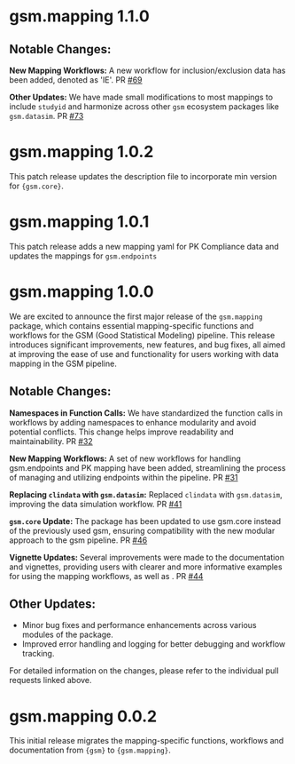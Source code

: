 # gsm.mapping 1.1.0

## Notable Changes:

**New Mapping Workflows:**
A new workflow for inclusion/exclusion data has been added, denoted as 'IE'. PR [#69](https://github.com/Gilead-BioStats/gsm.mapping/pull/69)

**Other Updates:**
We have made small modifications to most mappings to include `studyid` and harmonize across other `gsm` ecosystem packages like `gsm.datasim`. PR [#73](https://github.com/Gilead-BioStats/gsm.mapping/pull/73)

# gsm.mapping 1.0.2

This patch release updates the description file to incorporate min version for `{gsm.core}`.

# gsm.mapping 1.0.1 

This patch release adds a new mapping yaml for PK Compliance data and updates the mappings for `gsm.endpoints` 

# gsm.mapping 1.0.0

We are excited to announce the first major release of the `gsm.mapping` package, which contains essential mapping-specific functions and workflows for the GSM (Good Statistical Modeling) pipeline. This release introduces significant improvements, new features, and bug fixes, all aimed at improving the ease of use and functionality for users working with data mapping in the GSM pipeline.

## Notable Changes:
**Namespaces in Function Calls:**
We have standardized the function calls in workflows by adding namespaces to enhance modularity and avoid potential conflicts. This change helps improve readability and maintainability.
PR [#32](https://github.com/Gilead-BioStats/gsm.mapping/pulls/32) 

**New Mapping Workflows:**
A set of new workflows for handling gsm.endpoints and PK mapping have been added, streamlining the process of managing and utilizing endpoints within the pipeline.
PR [#31](https://github.com/Gilead-BioStats/gsm.mapping/pulls/31) 

**Replacing `clindata` with `gsm.datasim`:**
Replaced `clindata` with `gsm.datasim`, improving the data simulation workflow.
PR [#41](https://github.com/Gilead-BioStats/gsm.mapping/pulls/41) 

**`gsm.core` Update:**
The package has been updated to use gsm.core instead of the previously used gsm, ensuring compatibility with the new modular approach to the gsm pipeline.
PR [#46](https://github.com/Gilead-BioStats/gsm.mapping/pulls/46)

**Vignette Updates:**
Several improvements were made to the documentation and vignettes, providing users with clearer and more informative examples for using the mapping workflows, as well as .
PR [#44](https://github.com/Gilead-BioStats/gsm.mapping/pulls/44)

## Other Updates:
- Minor bug fixes and performance enhancements across various modules of the package.
- Improved error handling and logging for better debugging and workflow tracking.

For detailed information on the changes, please refer to the individual pull requests linked above.
 

# gsm.mapping 0.0.2

This initial release migrates the mapping-specific functions, workflows and documentation from `{gsm}` to `{gsm.mapping}`.
